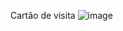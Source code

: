 Cartão de visita 
![image](https://github.com/Lucas-Henrique1/visit-card/assets/84040222/e5037bb6-9f41-4b3f-b98e-85482d32a1af)
